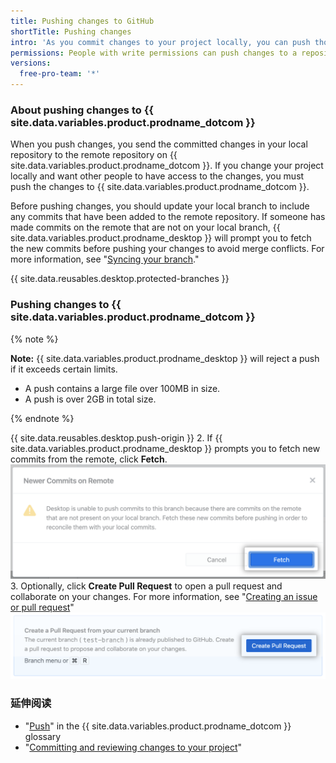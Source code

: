 ```yaml
---
title: Pushing changes to GitHub
shortTitle: Pushing changes
intro: 'As you commit changes to your project locally, you can push those changes to {{ site.data.variables.product.prodname_dotcom }} so that others may access them from the remote repository.'
permissions: People with write permissions can push changes to a repository.
versions:
  free-pro-team: '*'
---
```


### About pushing changes to {{ site.data.variables.product.prodname_dotcom }}

When you push changes, you send the committed changes in your local repository to the remote repository on {{ site.data.variables.product.prodname_dotcom }}. If you change your project locally and want other people to have access to the changes, you must push the changes to {{ site.data.variables.product.prodname_dotcom }}.

Before pushing changes, you should update your local branch to include any commits that have been added to the remote repository. If someone has made commits on the remote that are not on your local branch, {{ site.data.variables.product.prodname_desktop }} will prompt you to fetch the new commits before pushing your changes to avoid merge conflicts. For more information, see "[Syncing your branch](/desktop/contributing-to-projects/syncing-your-branch)."

{{ site.data.reusables.desktop.protected-branches }}

### Pushing changes to {{ site.data.variables.product.prodname_dotcom }}

{% note %}

**Note:** {{ site.data.variables.product.prodname_desktop }} will reject a push if it exceeds certain limits.

- A push contains a large file over 100MB in size.
- A push is over 2GB in total size.

{% endnote %}

{{ site.data.reusables.desktop.push-origin }}
2. If {{ site.data.variables.product.prodname_desktop }} prompts you to fetch new commits from the remote, click **Fetch**. ![The Fetch button](/assets/images/help/desktop/fetch-newer-commits.png)
3. Optionally, click **Create Pull Request** to open a pull request and collaborate on your changes. For more information, see "[Creating an issue or pull request](/desktop/contributing-to-projects/creating-an-issue-or-pull-request)" ![The Create Pull Request button](/assets/images/help/desktop/create-pull-request.png)

### 延伸阅读
- "[Push](/github/getting-started-with-github/github-glossary/#push)" in the {{ site.data.variables.product.prodname_dotcom }} glossary
- "[Committing and reviewing changes to your project](/desktop/contributing-to-projects/committing-and-reviewing-changes-to-your-project)"
